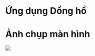 
# Ứng dụng Dồng hồ 

# Ảnh chụp màn hình
<img src="![Simulator Screen Shot - iphone 8 - 2022-10-23 at 16 10 45](https://user-images.githubusercontent.com/105619244/197385261-5d17ec53-d6e1-45f5-b983-722069da442d.png)
![Simulator Screen Shot - iphone 8 - 2022-10-23 at 16 25 52](https://user-images.githubusercontent.com/105619244/197385270-b1746f78-9f15-4844-925c-26ef12d69ad6.png)
![Simulator Screen Shot - iphone 8 - 2022-10-23 at 16 26 49](https://user-images.githubusercontent.com/105619244/197385291-386d9197-1a49-4ed5-9467-1a77a34ee1a0.png)
![Simulator Screen Shot - iphone 8 - 2022-10-23 at 16 45 56](https://user-images.githubusercontent.com/105619244/197385332-0363ff41-e27c-44b0-852d-560569d0564e.png)
![Simulator Screen Shot - iphone 8 - 2022-10-23 at 16 27 33](https://user-images.githubusercontent.com/105619244/197385296-f2a78296-8a1e-4537-9ed6-3fee648ac654.png)
![Simulator Screen Shot - iphone 8 - 2022-10-23 at 16 30 43](https://user-images.githubusercontent.com/105619244/197385362-d1a019c2-1c30-428a-b7c2-71f10c67c0e4.png)
![Simulator Screen Shot - iphone 8 - 2022-10-23 at 16 32 05](https://user-images.githubusercontent.com/105619244/197385365-df844fb4-7a91-44ca-a942-9c8332d3020a.png)
![Simulator Screen Shot - iphone 8 - 2022-10-23 at 16 47 34](https://user-images.githubusercontent.com/105619244/197385407-d82a6d64-ece9-468a-b519-cc6b30b7989f.png)
![Simulator Screen Shot - iphone 8 - 2022-10-23 at 16 41 02](https://user-images.githubusercontent.com/105619244/197385420-0771c0ce-f604-4ef4-831e-674c4b7c0866.png)
">
